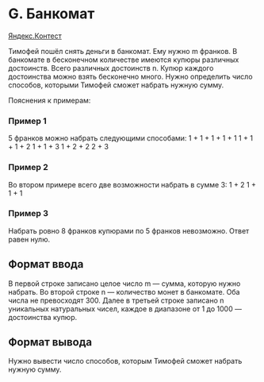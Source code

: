 # G. Банкомат

[Яндекс.Контест](https://contest.yandex.ru/contest/25596/problems/G/)

Тимофей пошёл снять деньги в банкомат. Ему нужно m франков. В банкомате в бесконечном количестве имеются купюры различных достоинств. Всего различных достоинств n. Купюр каждого достоинства можно взять бесконечно много. Нужно определить число способов, которыми Тимофей сможет набрать нужную сумму.

Пояснения к примерам:

### Пример 1
5 франков можно набрать следующими способами:
1 + 1 + 1 + 1 + 1
1 + 1 + 1 + 2
1 + 1 + 3
1 + 2 + 2
2 + 3

### Пример 2
Во втором примере всего две возможности набрать в сумме 3:
1 + 2
1 + 1 + 1

### Пример 3
Набрать ровно 8 франков купюрами по 5 франков невозможно. Ответ равен нулю.

## Формат ввода
В первой строке записано целое число m — сумма, которую нужно набрать. Во второй строке n — количество монет в банкомате. Оба числа не превосходят 300. Далее в третьей строке записано n уникальных натуральных чисел, каждое в диапазоне от 1 до 1000 –– достоинства купюр.

## Формат вывода
Нужно вывести число способов, которым Тимофей сможет набрать нужную сумму.